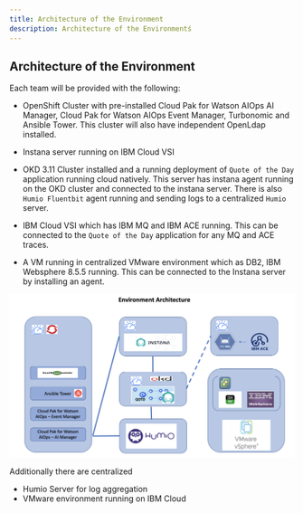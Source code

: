 ```yaml
---
title: Architecture of the Environment
description: Architecture of the Environmentś
---
```


## Architecture of the Environment

Each team will be provided with the following:

* OpenShift Cluster with pre-installed Cloud Pak for Watson AIOps AI Manager, Cloud Pak for Watson AIOps Event Manager, Turbonomic and Ansible Tower. This cluster will also have independent OpenLdap installed.

* Instana server running on IBM Cloud VSI

* OKD 3.11 Cluster installed and a running deployment of `Quote of the Day` application running cloud natively. This server has instana agent running on the OKD cluster and connected to the instana server. There is also `Humio Fluentbit` agent running and sending logs to a centralized `Humio` server.

* IBM Cloud VSI which has IBM MQ and IBM ACE running. This can be connected to the `Quote of the Day` application for any MQ and ACE traces.

* A VM running in centralized VMware environment which as DB2, IBM Websphere 8.5.5 running. This can be connected to the Instana server by installing an agent.

![architecture](images/architectur.png)

Additionally there are centralized 

* Humio Server for log aggregation
* VMware environment running on IBM Cloud 
